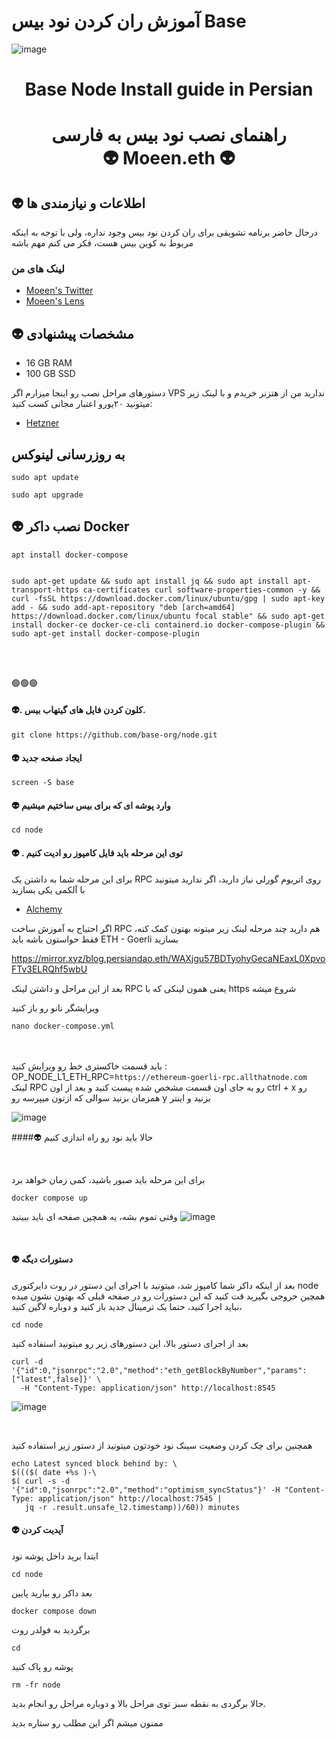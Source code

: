 # آموزش ران کردن نود بیس Base
![image](https://iili.io/HXNL4YN.jpg)


<h1 align="center"> Base Node Install guide in Persian </h1>
<h1 align="center"> راهنمای نصب نود بیس به فارسی <br> 👽 Moeen.eth 👽
</h1>

## 👽  اطلاعات و نیازمندی ها

درحال حاضر برنامه تشویقی برای ران کردن نود بیس وجود نداره، ولی با توجه به اینکه مربوط به کوین بیس هست، فکر می کنم مهم باشه 

### لینک های من
 * [Moeen's Twitter](https://twitter.com/Moeendoteth)
* [Moeen's Lens](https://lenster.xyz/u/moeen)
 
 ## 👽  مشخصات پیشنهادی

- 16 GB RAM
- 100 GB SSD

دستورهای مراحل نصب رو اینجا میزارم
اگر VPS ندارید من از هتزنر خریدم و با لینک زیر میتونید ۲۰یورو اعتبار مجانی کسب کنید:


 * [Hetzner](https://hetzner.cloud/?ref=p7amgYr2ILM7)

## به روزرسانی لینوکس
 
```shell
sudo apt update
```

```shell
sudo apt upgrade
```


## 👽  نصب داکر Docker

```shell
apt install docker-compose
```

```shell

sudo apt-get update && sudo apt install jq && sudo apt install apt-transport-https ca-certificates curl software-properties-common -y && curl -fsSL https://download.docker.com/linux/ubuntu/gpg | sudo apt-key add - && sudo add-apt-repository "deb [arch=amd64] https://download.docker.com/linux/ubuntu focal stable" && sudo apt-get install docker-ce docker-ce-cli containerd.io docker-compose-plugin && sudo apt-get install docker-compose-plugin

```
<br><br>

🟢🟢🟢

#### 👽. کلون کردن فایل های گیتهاب بیس.


```
git clone https://github.com/base-org/node.git
```

#### 👽  ایجاد صفحه جدید 
```
screen -S base
```

#### 👽  وارد پوشه ای که برای بیس ساختیم میشیم

```
cd node
```

#### 👽 . توی این مرحله باید فایل کامپوز رو ادیت کنیم

برای این مرحله شما به داشتن یک RPC روی اتریوم گورلی نیاز دارید، اگر ندارید میتونید با آلکمی یکی بسازید


* [Alchemy](https://alchemy.com/?r=17bace14a8bc8400)

اگر احتیاج به آموزش ساخت RPC هم دارید چند مرحله لینک زیر میتونه بهتون کمک کنه،
فقط حواستون باشه باید 
ETH - Goerli 
بسازید

https://mirror.xyz/blog.persiandao.eth/WAXjgu57BDTyohyGecaNEaxL0XpvoFTv3ELRQhf5wbU

بعد از این مراحل و داشتن لینک RPC یعنی همون لینکی که با https شروع میشه

ویرایشگر نانو رو باز کنید

```
nano docker-compose.yml
```

<br><br>
باید قسمت خاکستری خط رو ویرایش کنید : 
OP_NODE_L1_ETH_RPC=`https://ethereum-goerli-rpc.allthatnode.com`
<br>
لینک RPC رو به جای اون قسمت مشخص شده پیست کنید و بعد از اون 
ctrl + x رو همزمان بزنید
سوالی که ازتون میپرسه رو y بزنید و اینتر


![image](https://iili.io/HXNrb4I.png)



####👽 حالا باید نود رو راه اندازی کنیم

<br>

برای این مرحله باید صبور باشید، کمی زمان خواهد برد <br>

```
docker compose up
```

وقتی تموم بشه، یه همچین صفحه ای باید ببینید
![image](https://iili.io/HXO22wv.png)

<br>

#### 👽  دستورات دیگه

بعد از اینکه داکر شما کامپوز شد، میتونید با اجرای این دستور در روت دایرکتوری node
همچین خروجی بگیرید
قت کنید که این دستورات رو در صفحه قبلی که بهتون نشون میده نباید اجرا کنید، حتما یک ترمینال جدید باز کنید و دوباره لاگین کنید، 
```
cd node
```
بعد از اجرای دستور بالا، این دستورهای زیر رو میتونید استفاده کنید

```
curl -d '{"id":0,"jsonrpc":"2.0","method":"eth_getBlockByNumber","params":["latest",false]}' \
  -H "Content-Type: application/json" http://localhost:8545
```
![image](https://iili.io/HXN4WnR.png)

<br>


همچنین برای چک کردن وضعیت سینک نود خودتون میتونید از دستور زیر استفاده کنید

```
echo Latest synced block behind by: \
$((($( date +%s )-\
$( curl -s -d '{"id":0,"jsonrpc":"2.0","method":"optimism_syncStatus"}' -H "Content-Type: application/json" http://localhost:7545 |
   jq -r .result.unsafe_l2.timestamp))/60)) minutes
```

#### 👽 آپدیت کردن

ابتدا برید داخل پوشه نود
```
cd node
```

بعد داکر رو بیارید پایین

```
docker compose down
```

برگردید به فولدر روت
```
cd
```
پوشه رو پاک کنید
```
rm -fr node
```
حالا برگردی به نقطه سبز توی مراحل بالا و دوباره مراحل رو انجام بدید.


ممنون میشم اگر این مطلب رو ستاره بدید
